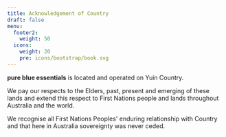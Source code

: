 ```yaml
---
title: Acknowledgement of Country
draft: false
menu:
  footer2:
    weight: 50
  icons:
    weight: 20
    pre: icons/bootstrap/book.svg
---
```

**pure blue essentials** is located and operated on Yuin Country.

We pay our respects to the Elders, past, present and emerging of these lands and extend this respect to First Nations people and lands throughout Australia and the world.

We recognise all First Nations Peoples' enduring relationship with Country and that here in Australia sovereignty was never ceded.